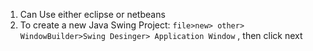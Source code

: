 1) Can Use either eclipse or netbeans
2) To create a new Java Swing Project: `file>new> other> WindowBuilder>Swing Desinger> Application Window` , then click next 

